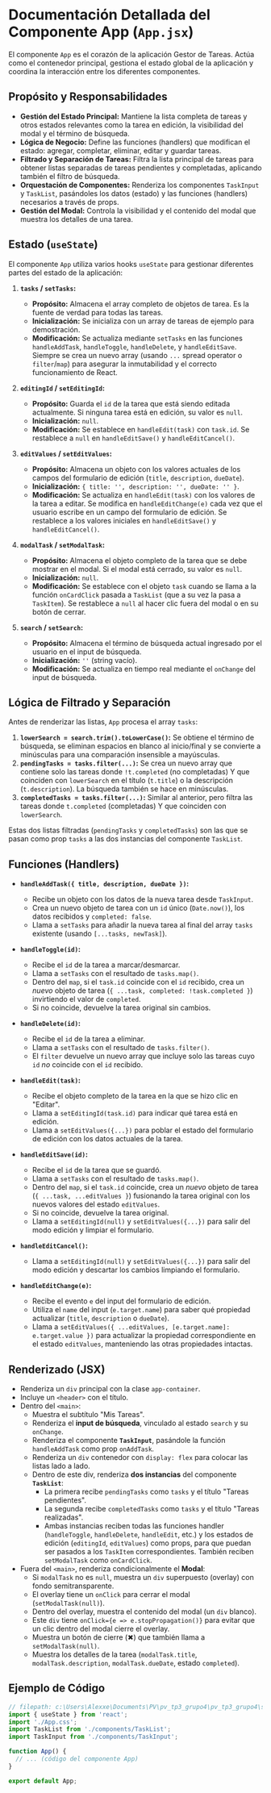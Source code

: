 # Documentación Detallada del Componente App (`App.jsx`)

El componente `App` es el corazón de la aplicación Gestor de Tareas. Actúa como el contenedor principal, gestiona el estado global de la aplicación y coordina la interacción entre los diferentes componentes.

## Propósito y Responsabilidades

-   **Gestión del Estado Principal:** Mantiene la lista completa de tareas y otros estados relevantes como la tarea en edición, la visibilidad del modal y el término de búsqueda.
-   **Lógica de Negocio:** Define las funciones (handlers) que modifican el estado: agregar, completar, eliminar, editar y guardar tareas.
-   **Filtrado y Separación de Tareas:** Filtra la lista principal de tareas para obtener listas separadas de tareas pendientes y completadas, aplicando también el filtro de búsqueda.
-   **Orquestación de Componentes:** Renderiza los componentes `TaskInput` y `TaskList`, pasándoles los datos (estado) y las funciones (handlers) necesarios a través de props.
-   **Gestión del Modal:** Controla la visibilidad y el contenido del modal que muestra los detalles de una tarea.

## Estado (`useState`)

El componente `App` utiliza varios hooks `useState` para gestionar diferentes partes del estado de la aplicación:

1.  **`tasks` / `setTasks`:**
    -   **Propósito:** Almacena el array completo de objetos de tarea. Es la fuente de verdad para todas las tareas.
    -   **Inicialización:** Se inicializa con un array de tareas de ejemplo para demostración.
    -   **Modificación:** Se actualiza mediante `setTasks` en las funciones `handleAddTask`, `handleToggle`, `handleDelete`, y `handleEditSave`. Siempre se crea un nuevo array (usando `...` spread operator o `filter`/`map`) para asegurar la inmutabilidad y el correcto funcionamiento de React.

2.  **`editingId` / `setEditingId`:**
    -   **Propósito:** Guarda el `id` de la tarea que está siendo editada actualmente. Si ninguna tarea está en edición, su valor es `null`.
    -   **Inicialización:** `null`.
    -   **Modificación:** Se establece en `handleEdit(task)` con `task.id`. Se restablece a `null` en `handleEditSave()` y `handleEditCancel()`.

3.  **`editValues` / `setEditValues`:**
    -   **Propósito:** Almacena un objeto con los valores actuales de los campos del formulario de edición (`title`, `description`, `dueDate`).
    -   **Inicialización:** `{ title: '', description: '', dueDate: '' }`.
    -   **Modificación:** Se actualiza en `handleEdit(task)` con los valores de la tarea a editar. Se modifica en `handleEditChange(e)` cada vez que el usuario escribe en un campo del formulario de edición. Se restablece a los valores iniciales en `handleEditSave()` y `handleEditCancel()`.

4.  **`modalTask` / `setModalTask`:**
    -   **Propósito:** Almacena el objeto completo de la tarea que se debe mostrar en el modal. Si el modal está cerrado, su valor es `null`.
    -   **Inicialización:** `null`.
    -   **Modificación:** Se establece con el objeto `task` cuando se llama a la función `onCardClick` pasada a `TaskList` (que a su vez la pasa a `TaskItem`). Se restablece a `null` al hacer clic fuera del modal o en su botón de cerrar.

5.  **`search` / `setSearch`:**
    -   **Propósito:** Almacena el término de búsqueda actual ingresado por el usuario en el input de búsqueda.
    -   **Inicialización:** `''` (string vacío).
    -   **Modificación:** Se actualiza en tiempo real mediante el `onChange` del input de búsqueda.

## Lógica de Filtrado y Separación

Antes de renderizar las listas, `App` procesa el array `tasks`:

1.  **`lowerSearch = search.trim().toLowerCase()`:** Se obtiene el término de búsqueda, se eliminan espacios en blanco al inicio/final y se convierte a minúsculas para una comparación insensible a mayúsculas.
2.  **`pendingTasks = tasks.filter(...)`:** Se crea un nuevo array que contiene solo las tareas donde `!t.completed` (no completadas) Y que coinciden con `lowerSearch` en el título (`t.title`) o la descripción (`t.description`). La búsqueda también se hace en minúsculas.
3.  **`completedTasks = tasks.filter(...)`:** Similar al anterior, pero filtra las tareas donde `t.completed` (completadas) Y que coinciden con `lowerSearch`.

Estas dos listas filtradas (`pendingTasks` y `completedTasks`) son las que se pasan como prop `tasks` a las dos instancias del componente `TaskList`.

## Funciones (Handlers)

-   **`handleAddTask({ title, description, dueDate })`:**
    -   Recibe un objeto con los datos de la nueva tarea desde `TaskInput`.
    -   Crea un nuevo objeto de tarea con un `id` único (`Date.now()`), los datos recibidos y `completed: false`.
    -   Llama a `setTasks` para añadir la nueva tarea al final del array `tasks` existente (usando `[...tasks, newTask]`).

-   **`handleToggle(id)`:**
    -   Recibe el `id` de la tarea a marcar/desmarcar.
    -   Llama a `setTasks` con el resultado de `tasks.map()`.
    -   Dentro del `map`, si el `task.id` coincide con el `id` recibido, crea un *nuevo* objeto de tarea (`{ ...task, completed: !task.completed }`) invirtiendo el valor de `completed`.
    -   Si no coincide, devuelve la tarea original sin cambios.

-   **`handleDelete(id)`:**
    -   Recibe el `id` de la tarea a eliminar.
    -   Llama a `setTasks` con el resultado de `tasks.filter()`.
    -   El `filter` devuelve un nuevo array que incluye solo las tareas cuyo `id` *no* coincide con el `id` recibido.

-   **`handleEdit(task)`:**
    -   Recibe el objeto completo de la tarea en la que se hizo clic en "Editar".
    -   Llama a `setEditingId(task.id)` para indicar qué tarea está en edición.
    -   Llama a `setEditValues({...})` para poblar el estado del formulario de edición con los datos actuales de la tarea.

-   **`handleEditSave(id)`:**
    -   Recibe el `id` de la tarea que se guardó.
    -   Llama a `setTasks` con el resultado de `tasks.map()`.
    -   Dentro del `map`, si el `task.id` coincide, crea un *nuevo* objeto de tarea (`{ ...task, ...editValues }`) fusionando la tarea original con los nuevos valores del estado `editValues`.
    -   Si no coincide, devuelve la tarea original.
    -   Llama a `setEditingId(null)` y `setEditValues({...})` para salir del modo edición y limpiar el formulario.

-   **`handleEditCancel()`:**
    -   Llama a `setEditingId(null)` y `setEditValues({...})` para salir del modo edición y descartar los cambios limpiando el formulario.

-   **`handleEditChange(e)`:**
    -   Recibe el evento `e` del input del formulario de edición.
    -   Utiliza el `name` del input (`e.target.name`) para saber qué propiedad actualizar (`title`, `description` o `dueDate`).
    -   Llama a `setEditValues({ ...editValues, [e.target.name]: e.target.value })` para actualizar la propiedad correspondiente en el estado `editValues`, manteniendo las otras propiedades intactas.

## Renderizado (JSX)

-   Renderiza un `div` principal con la clase `app-container`.
-   Incluye un `<header>` con el título.
-   Dentro del `<main>`:
    -   Muestra el subtítulo "Mis Tareas".
    -   Renderiza el **input de búsqueda**, vinculado al estado `search` y su `onChange`.
    -   Renderiza el componente **`TaskInput`**, pasándole la función `handleAddTask` como prop `onAddTask`.
    -   Renderiza un `div` contenedor con `display: flex` para colocar las listas lado a lado.
    -   Dentro de este div, renderiza **dos instancias** del componente **`TaskList`**:
        -   La primera recibe `pendingTasks` como `tasks` y el título "Tareas pendientes".
        -   La segunda recibe `completedTasks` como `tasks` y el título "Tareas realizadas".
        -   Ambas instancias reciben todas las funciones handler (`handleToggle`, `handleDelete`, `handleEdit`, etc.) y los estados de edición (`editingId`, `editValues`) como props, para que puedan ser pasados a los `TaskItem` correspondientes. También reciben `setModalTask` como `onCardClick`.
-   Fuera del `<main>`, renderiza condicionalmente el **Modal**:
    -   Si `modalTask` no es `null`, muestra un `div` superpuesto (overlay) con fondo semitransparente.
    -   El overlay tiene un `onClick` para cerrar el modal (`setModalTask(null)`).
    -   Dentro del overlay, muestra el contenido del modal (un `div` blanco).
    -   Este `div` tiene `onClick={e => e.stopPropagation()}` para evitar que un clic dentro del modal cierre el overlay.
    -   Muestra un botón de cierre (✖) que también llama a `setModalTask(null)`.
    -   Muestra los detalles de la tarea (`modalTask.title`, `modalTask.description`, `modalTask.dueDate`, estado `completed`).

## Ejemplo de Código

```jsx
// filepath: c:\Users\Alexxe\Documents\PV\pv_tp3_grupo4\pv_tp3_grupo4\src\App.jsx
import { useState } from 'react';
import './App.css';
import TaskList from './components/TaskList';
import TaskInput from './components/TaskInput';

function App() {
  // ... (código del componente App)
}

export default App;
```
